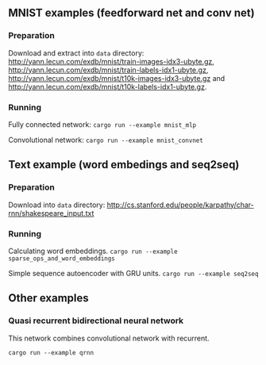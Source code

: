 ## MNIST examples (feedforward net and conv net)

### Preparation

Download and extract into `data` directory: http://yann.lecun.com/exdb/mnist/train-images-idx3-ubyte.gz,
http://yann.lecun.com/exdb/mnist/train-labels-idx1-ubyte.gz, http://yann.lecun.com/exdb/mnist/t10k-images-idx3-ubyte.gz and
http://yann.lecun.com/exdb/mnist/t10k-labels-idx1-ubyte.gz.

### Running

Fully connected network:
`cargo run --example mnist_mlp`

Convolutional network: `cargo run --example mnist_convnet`

## Text example (word embedings and seq2seq)

### Preparation
Download into `data` directory: http://cs.stanford.edu/people/karpathy/char-rnn/shakespeare_input.txt

### Running

Calculating word embeddings.
`cargo run --example sparse_ops_and_word_embeddings`

Simple sequence autoencoder with GRU units.
`cargo run --example seq2seq`

## Other examples

### Quasi recurrent bidirectional neural network

This network combines convolutional network with recurrent.

`cargo run --example qrnn`